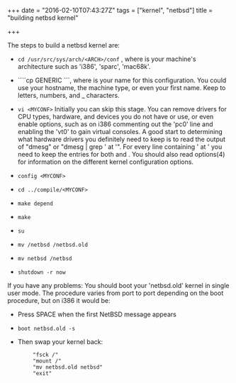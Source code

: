 +++
date = "2016-02-10T07:43:27Z"
tags = ["kernel", "netbsd"]
title = "building netbsd kernel"

+++

The steps to build a netbsd kernel are:

* ```cd /usr/src/sys/arch/<ARCH>/conf``` , where <ARCH> is your machine's architecture such as 'i386', 'sparc', 'mac68k'.

* ````cp GENERIC <MYCONF>```, where <MYCONF> is your name for this configuration. You could use your hostname, the machine type, or even your first name. Keep to letters, numbers, and _ characters.

*  ```vi <MYCONF>``` Initially you can skip this stage. You can remove 
drivers for CPU types, hardware, and devices you do not have or use, or 
even enable options, such as on i386 commenting out the 'pc0' line and 
enabling the 'vt0' to gain virtual consoles. A good start to determining 
what hardware drivers you definitely need to keep is to read the output 
of "dmesg" or "dmesg | grep ' at '". For every line containing '<XXX> at 
<YYY>' you need to keep the entries for both <XXX> and <YYY>. You should 
also read options(4) for information on the different kernel 
configuration options.

* ``` config <MYCONF> ```
* ``` cd ../compile/<MYCONF> ```
* ``` make depend ```
* ``` make ```
* ``` su ```
* ``` mv /netbsd /netbsd.old ```
* ``` mv netbsd /netbsd ```
* ``` shutdown -r now ```

If you have any problems: You should boot your 'netbsd.old' kernel 
in single user mode. The procedure varies from port to port depending on 
the boot procedure, but on i386 it would be:


* Press SPACE when the first NetBSD message appears

* ```boot netbsd.old -s```
  
* Then swap your kernel back:
```
        "fsck /"
        "mount /"
        "mv netbsd.old netbsd"
        "exit"
```

